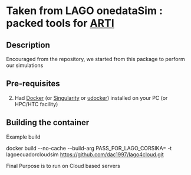 # Taken from  LAGO onedataSim : packed tools for [ARTI](https://github.com/lagoproject/arti)
## Description


Encouraged from the repository, we started from this package to perform our simulations

## Pre-requisites

2. Had [Docker](https://www.docker.com/) (or [Singularity](https://singularity.lbl.gov/) or [udocker](https://pypi.org/project/udocker/)) installed on your PC (or HPC/HTC facility) 




## Building the container

Example build

  docker build --no-cache --build-arg PASS_FOR_LAGO_CORSIKA=<password> -t lagoecuadorcloudsim https://github.com/dac1997/lago4cloud.git



Final Purpose is to run on Cloud based servers






